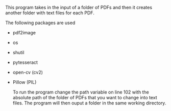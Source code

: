 This program takes in the input of a folder of PDFs and then it creates another folder with text files for each PDF.

The following packages are used 
- pdf2image
- os
- shutil
- pytesseract
- open-cv (cv2)
- Pillow (PIL)

  To run the program change the path variable on line 102 with the absolute path of the folder of PDFs that you want to change into text files.
  The program will then ouput a folder in the same working directory.
